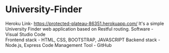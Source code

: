 # University-Finder
Heroku Link- https://protected-plateau-86351.herokuapp.com/
It's a simple University Finder web application based on Restful routing.
Software - Visual Studio Code  
Frontend stack - HTML, CSS, BOOTSTRAP, JAVASCRIPT
Backend stack - Node.js, Express
Code Management Tool - GitHub
